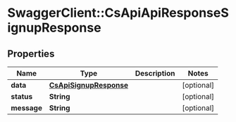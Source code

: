 # SwaggerClient::CsApiApiResponseSignupResponse

## Properties
Name | Type | Description | Notes
------------ | ------------- | ------------- | -------------
**data** | [**CsApiSignupResponse**](CsApiSignupResponse.md) |  | [optional] 
**status** | **String** |  | [optional] 
**message** | **String** |  | [optional] 


